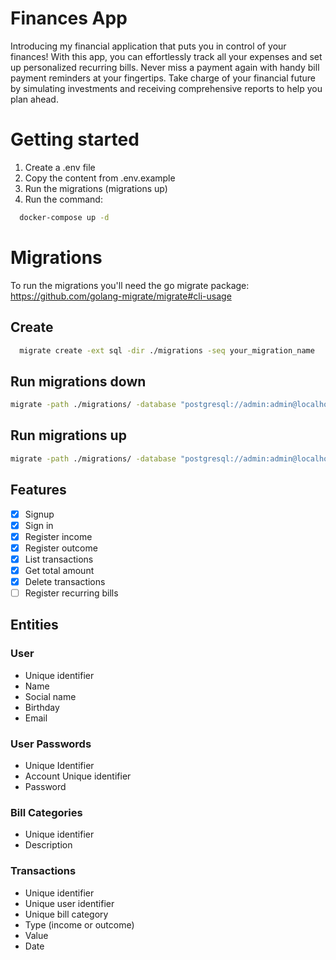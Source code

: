 # Finances App

Introducing my financial application that puts you in control of your finances! With this app, you can effortlessly track all your expenses and set up personalized recurring bills. Never miss a payment again with handy bill payment reminders at your fingertips. Take charge of your financial future by simulating investments and receiving comprehensive reports to help you plan ahead.

# Getting started

1. Create a .env file
2. Copy the content from .env.example
3. Run the migrations (migrations up)
3. Run the command:
```bash
  docker-compose up -d
```

# Migrations
To run the migrations you'll need the go migrate package:
https://github.com/golang-migrate/migrate#cli-usage

## Create
```bash
  migrate create -ext sql -dir ./migrations -seq your_migration_name
```

## Run migrations down
```bash
migrate -path ./migrations/ -database "postgresql://admin:admin@localhost:5432/finances?sslmode=disable" -verbose down
```

## Run migrations up
```bash
migrate -path ./migrations/ -database "postgresql://admin:admin@localhost:5432/finances?sslmode=disable" -verbose up
```

## Features
- [x] Signup
- [x] Sign in
- [x] Register income
- [x] Register outcome
- [x] List transactions
- [x] Get total amount
- [x] Delete transactions
- [ ] Register recurring bills

## Entities
### User
- Unique identifier
- Name
- Social name
- Birthday
- Email

### User Passwords
- Unique Identifier
- Account Unique identifier
- Password

### Bill Categories
- Unique identifier
- Description

### Transactions
- Unique identifier
- Unique user identifier
- Unique bill category
- Type (income or outcome)
- Value
- Date
